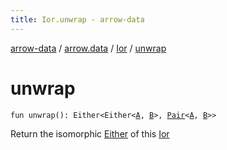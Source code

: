 ```yaml
---
title: Ior.unwrap - arrow-data
---
```


[arrow-data](../../index.html) / [arrow.data](../index.html) / [Ior](index.html) / [unwrap](./unwrap.html)

# unwrap

`fun unwrap(): Either<Either<`[`A`](index.html#A)`, `[`B`](index.html#B)`>, `[`Pair`](https://kotlinlang.org/api/latest/jvm/stdlib/kotlin/-pair/index.html)`<`[`A`](index.html#A)`, `[`B`](index.html#B)`>>`

Return the isomorphic [Either](#) of this [Ior](index.html)

